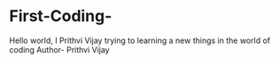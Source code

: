 # First-Coding-
Hello world, I Prithvi Vijay trying to learning a new things in the world of coding 
Author- Prithvi Vijay 
